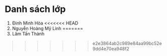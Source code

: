 # Danh sách lớp

1. Đinh Minh Hòa
<<<<<<< HEAD
2. Nguyễn Hoàng Mỹ Linh
=======
2. Lâm Tấn Thành
>>>>>>> e2e3864ab2c989e84aa99bc52e9dd4e70ea948f2
